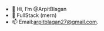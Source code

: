 - 👋 Hi, I’m @ArpitBlagan
- 👀 FullStack (mern)
- 📫 Email:arpitblagan27@gmail.com.

<!---
ArpitBlagan/ArpitBlagan is a ✨ special ✨ repository because its `README.md` (this file) appears on your GitHub profile.
You can click the Preview link to take a look at your changes.
--->

